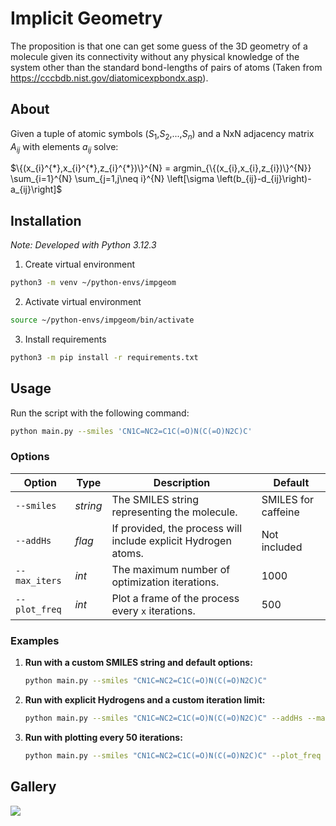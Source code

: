 # Implicit Geometry

The proposition is that one can get some guess of the 3D geometry of a molecule given its connectivity without any physical knowledge of the system other than the standard bond-lengths of pairs of atoms (Taken from https://cccbdb.nist.gov/diatomicexpbondx.asp).

## About 

Given a tuple of atomic symbols ($S_1$,$S_2$,...,$S_n$) and a NxN adjacency matrix $A_{ij}$ with elements $a_{ij}$ solve:

$\{(x_{i}^{*},x_{i}^{*},z_{i}^{*})\}^{N} = argmin_{\{(x_{i},x_{i},z_{i})\}^{N}} \sum_{i=1}^{N} \sum_{j=1,j\neq i}^{N} \left[\sigma \left(b_{ij}-d_{ij}\right)-a_{ij}\right]$

## Installation

_Note: Developed with Python 3.12.3_

1. Create virtual environment
```bash
python3 -m venv ~/python-envs/impgeom
```
2. Activate virtual environment
```bash
source ~/python-envs/impgeom/bin/activate
```
3. Install requirements
```bash
python3 -m pip install -r requirements.txt
```
## Usage

Run the script with the following command:  

```bash
python main.py --smiles 'CN1C=NC2=C1C(=O)N(C(=O)N2C)C'
```

### Options
| **Option**       | **Type**         | **Description**                                                                                          | **Default**           |
|-------------------|------------------|----------------------------------------------------------------------------------------------------------|-----------------------|
| `--smiles`       | *string*         | The SMILES string representing the molecule.                                                            | SMILES for caffeine   |
| `--addHs`        | *flag*           | If provided, the process will include explicit Hydrogen atoms.                                           | Not included          |
| `--max_iters`    | *int*            | The maximum number of optimization iterations.                                                          | 1000                  |
| `--plot_freq`    | *int*            | Plot a frame of the process every `x` iterations.                                                       | 500    |

### Examples

1. **Run with a custom SMILES string and default options:**
   ```bash
   python main.py --smiles "CN1C=NC2=C1C(=O)N(C(=O)N2C)C"
   ```

2. **Run with explicit Hydrogens and a custom iteration limit:**
   ```bash
   python main.py --smiles "CN1C=NC2=C1C(=O)N(C(=O)N2C)C" --addHs --max_iters 500
   ```

3. **Run with plotting every 50 iterations:**
   ```bash
   python main.py --smiles "CN1C=NC2=C1C(=O)N(C(=O)N2C)C" --plot_freq 50
   ```

## Gallery
![](figures/test_c70.gif)
